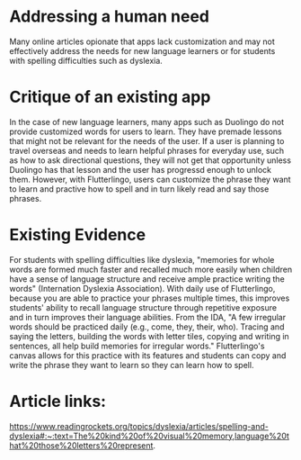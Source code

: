 # Addressing a human need
Many online articles opionate that apps lack customization and may not effectively address the needs for new language learners or for students with spelling difficulties such as dyslexia. 

# Critique of an existing app
In the case of new language learners, many apps such as Duolingo do not provide customized words for users to learn. They have premade lessons that might not be relevant for the needs of the user. If a user is planning to travel overseas and needs to learn helpful phrases for everyday use, such as how to ask directional questions, they will not get that opportunity unless Duolingo has that lesson and the user has progressd enough to unlock them. However, with Flutterlingo, users can customize the phrase they want to learn and practive how to spell and in turn likely read and say those phrases. 

# Existing Evidence
For students with spelling difficulties like dyslexia, "memories for whole words are formed much faster and recalled much more easily when children have a sense of language structure and receive ample practice writing the words" (Internation Dyslexia Association). With daily use of Flutterlingo, because you are able to practice your phrases multiple times, this improves students' ability to recall language structure through repetitive exposure and in turn improves their language abilities. From the IDA, "A few irregular words should be practiced daily (e.g., come, they, their, who). Tracing and saying the letters, building the words with letter tiles, copying and writing in sentences, all help build memories for irregular words." Flutterlingo's canvas allows for this practice with its features and students can copy and write the phrase they want to learn so they can learn how to spell.

# Article links:
https://www.readingrockets.org/topics/dyslexia/articles/spelling-and-dyslexia#:~:text=The%20kind%20of%20visual%20memory,language%20that%20those%20letters%20represent. 
